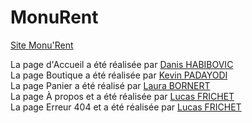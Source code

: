# MonuRent

[Site Monu'Rent]( https://laura1726.github.io/MonuRent/)  

La page d'Accueil a été réalisée par [Danis HABIBOVIC](mailto:danis.habibovic@edu.univ-fcomte.fr?subject=SAE_1_05_06)    
La page Boutique a été réalisée par [Kevin PADAYODI](mailto:kevin.padayodi@edu.univ-fcomte.fr?subject=SAE_1_05_06)   
La page Panier a été réalisé par [Laura BORNERT](mailto:laura.bornert@edu.univ-fcomte.fr?subject=SAE_1_05_06)  
La page À propos et a été réalisée par [Lucas FRICHET](mailto:lucas.frichet02@edu.univ-fcomte.fr?subject=SAE_1_05_06)  
La page Erreur 404 et a été réalisée par [Lucas FRICHET](mailto:lucas.frichet02@edu.univ-fcomte.fr?subject=SAE_1_05_06)  




